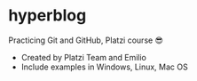 # hyperblog
Practicing Git and GitHub, Platzi course 😎
 * Created by Platzi Team and Emilio
 * Include examples in Windows, Linux, Mac OS